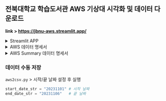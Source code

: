 ## 전북대학교 학습도서관 AWS 기상대 시각화 및 데이터 다운로드

**link > https://jbnu-aws.streamlit.app/**

<details>
<summary>Streamlit APP</summary>
데이터 기간: 2023.10.01 ~ 전날

Daily: 'select a(an) start/end date' 에서 선택한 기간
Day: 'select a date' 에서 선택한 날짜

| Tab           | Data  | Contents                                                                             |
|---------------|-------|--------------------------------------------------------------------------------------|
| Day Vis       | Day   | - 온습도<br/>- 온도<br/>- 습도<br/>- 누적광량                                                   |
| Daily Vis     | Daily | - 온습도<br/>- 온도<br/>- 습도<br/>- 누적광량<br/>- 일교차<br/>- 온도&강수량<br/>- 강수계급별 분포<br/>- 풍향 분포 |
| Summary Table | Daily | - 요약 통계 데이터                                                                          |
| Hour Table    | Daily | - 1시간 간격 전체 데이터                                                                      |
| Minute Table  | Daily | - 설정 분 간격 전체 데이터                                                                     |
| Day Table     | Day   | - 설정 분 간격 전체 데이터                                                                     |
</details>


<details>
<summary>AWS 데이터 명세서</summary>

| 구분                | name     | 단위                  |
|-------------------|----------|---------------------|
| datetime          | datetime | YYYY-MM-DD hh:mm:ss |
| 온도                | temp     | ℃                   |
| 습도                | hum      | %                   |
| 일사                | rad      | W/m^2               |
| 풍향                | wd       | degree              |
| 풍속                | ws       | m/s                  |
| 강우                | rain     | mm                  |
| 최대순간풍속(60초 중 최고값) | maxws    | m/s                 |
| 배터리전압(최저값)        | bv       | V                   |
</details>

<details>
<summary>AWS Summary 데이터 명세서</summary>

| 구분   | 단위    | 설명                                            |
|------|-------|-----------------------------------------------|
| 평균기온 | ℃     | 일 평균 기온                                       |
| 최고기온 | ℃     | 일 최고 기온                                       |
| 최저기온 | ℃     | 일 최저 기온                                       |
| 강수량  | mm    | 일 총 강수량                                       |
| 최대일사 | W/m^2 | 일 최대 일사량                                      |
| 일교차  | ℃     | 일 최고 기온 - 일 최고 기온                             |
| 강수계급 | -     | 강수량에 따라 5개 단계로 구분                             |
| 풍향계급 | -     | 풍향에 따라 16개 방향으로 구분                            |
| 적산온도 | ℃     | 생육일수의 일평균기온을 적산                               |
| 강수일수 | 일     | -                                             |
| 폭염일수 | 일     | -                                             |
| 한파일수 | 일     | -                                             |
| 체감온도 | ℃     | 인간이 느끼는 더위나 추위를 수량적으로 나타낸 것                   |
| 실효습도 | %     | 수일 전부터의 상대습도에 경과 시간에 따른 가중치를 주어서 건조도를 나타내는 지수 |

※ 해당 데이터에서는 실효습도, 적산온도 무의미함

</details>



### 데이터 수동 저장

```aws2csv.py``` > 시작/끝 날짜 설정 후 실행

```python
start_date_str = "20231101" # 시작 날짜
end_date_str = "20231106"   # 끝 날짜
```